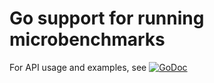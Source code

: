 # Go support for running microbenchmarks


For API usage and examples, see
[![GoDoc](https://godoc.org/github.com/SananGuliyev/gometastore/microbench?status.svg)](https://godoc.org/github.com/SananGuliyev/gometastore/microbench)
